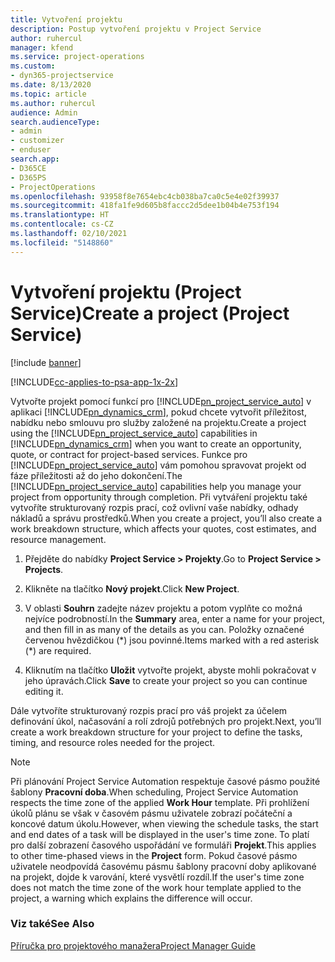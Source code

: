 ```yaml
---
title: Vytvoření projektu
description: Postup vytvoření projektu v Project Service
author: ruhercul
manager: kfend
ms.service: project-operations
ms.custom:
- dyn365-projectservice
ms.date: 8/13/2020
ms.topic: article
ms.author: ruhercul
audience: Admin
search.audienceType:
- admin
- customizer
- enduser
search.app:
- D365CE
- D365PS
- ProjectOperations
ms.openlocfilehash: 93958f8e7654ebc4cb038ba7ca0c5e4e02f39937
ms.sourcegitcommit: 418fa1fe9d605b8faccc2d5dee1b04b4e753f194
ms.translationtype: HT
ms.contentlocale: cs-CZ
ms.lasthandoff: 02/10/2021
ms.locfileid: "5148860"
---
```

# <a name="create-a-project-project-service"></a><span data-ttu-id="4ce59-103">Vytvoření projektu (Project Service)</span><span class="sxs-lookup"><span data-stu-id="4ce59-103">Create a project (Project Service)</span></span>

[!include [banner](../includes/psa-now-project-operations.md)]

[!INCLUDE[cc-applies-to-psa-app-1x-2x](../includes/cc-applies-to-psa-app-1x-2x.md)]

<span data-ttu-id="4ce59-104">Vytvořte projekt pomocí funkcí pro [!INCLUDE[pn_project_service_auto](../includes/pn-project-service-auto.md)] v aplikaci [!INCLUDE[pn_dynamics_crm](../includes/pn-dynamics-crm.md)], pokud chcete vytvořit příležitost, nabídku nebo smlouvu pro služby založené na projektu.</span><span class="sxs-lookup"><span data-stu-id="4ce59-104">Create a project using the [!INCLUDE[pn_project_service_auto](../includes/pn-project-service-auto.md)] capabilities in [!INCLUDE[pn_dynamics_crm](../includes/pn-dynamics-crm.md)] when you want to create an opportunity, quote, or contract for project-based services.</span></span> <span data-ttu-id="4ce59-105">Funkce pro [!INCLUDE[pn_project_service_auto](../includes/pn-project-service-auto.md)] vám pomohou spravovat projekt od fáze příležitosti až do jeho dokončení.</span><span class="sxs-lookup"><span data-stu-id="4ce59-105">The [!INCLUDE[pn_project_service_auto](../includes/pn-project-service-auto.md)] capabilities help you manage your project from opportunity through completion.</span></span> <span data-ttu-id="4ce59-106">Při vytváření projektu také vytvoříte strukturovaný rozpis prací, což ovlivní vaše nabídky, odhady nákladů a správu prostředků.</span><span class="sxs-lookup"><span data-stu-id="4ce59-106">When you create a project, you’ll also create a work breakdown structure, which affects your quotes, cost estimates, and resource management.</span></span>  
  
1.  <span data-ttu-id="4ce59-107">Přejděte do nabídky **Project Service > Projekty**.</span><span class="sxs-lookup"><span data-stu-id="4ce59-107">Go to **Project Service > Projects**.</span></span>  
  
2.  <span data-ttu-id="4ce59-108">Klikněte na tlačítko **Nový projekt**.</span><span class="sxs-lookup"><span data-stu-id="4ce59-108">Click **New Project**.</span></span>  
  
3.  <span data-ttu-id="4ce59-109">V oblasti **Souhrn** zadejte název projektu a potom vyplňte co možná nejvíce podrobností.</span><span class="sxs-lookup"><span data-stu-id="4ce59-109">In the **Summary** area, enter a name for your project, and then fill in as many of the details as you can.</span></span> <span data-ttu-id="4ce59-110">Položky označené červenou hvězdičkou (\*) jsou povinné.</span><span class="sxs-lookup"><span data-stu-id="4ce59-110">Items marked with a red asterisk (\*) are required.</span></span>  
  
4.  <span data-ttu-id="4ce59-111">Kliknutím na tlačítko **Uložit** vytvořte projekt, abyste mohli pokračovat v jeho úpravách.</span><span class="sxs-lookup"><span data-stu-id="4ce59-111">Click **Save** to create your project so you can continue editing it.</span></span>  
  
<span data-ttu-id="4ce59-112">Dále vytvoříte strukturovaný rozpis prací pro váš projekt za účelem definování úkol, načasování a rolí zdrojů potřebných pro projekt.</span><span class="sxs-lookup"><span data-stu-id="4ce59-112">Next, you’ll create a work breakdown structure for your project to define the tasks, timing, and resource roles needed for the project.</span></span>  

> [!NOTE]
> <span data-ttu-id="4ce59-113">Při plánování Project Service Automation respektuje časové pásmo použité šablony **Pracovní doba**.</span><span class="sxs-lookup"><span data-stu-id="4ce59-113">When scheduling, Project Service Automation respects the time zone of the applied **Work Hour** template.</span></span> <span data-ttu-id="4ce59-114">Při prohlížení úkolů plánu se však v časovém pásmu uživatele zobrazí počáteční a koncové datum úkolu.</span><span class="sxs-lookup"><span data-stu-id="4ce59-114">However, when viewing the schedule tasks, the start and end dates of a task will be displayed in the user's time zone.</span></span> <span data-ttu-id="4ce59-115">To platí pro další zobrazení časového uspořádání ve formuláři **Projekt**.</span><span class="sxs-lookup"><span data-stu-id="4ce59-115">This applies to other time-phased views in the **Project** form.</span></span> <span data-ttu-id="4ce59-116">Pokud časové pásmo uživatele neodpovídá časovému pásmu šablony pracovní doby aplikované na projekt, dojde k varování, které vysvětlí rozdíl.</span><span class="sxs-lookup"><span data-stu-id="4ce59-116">If the user's time zone does not match the time zone of the work hour template applied to the project, a warning which explains the difference will occur.</span></span> 
  
### <a name="see-also"></a><span data-ttu-id="4ce59-117">Viz také</span><span class="sxs-lookup"><span data-stu-id="4ce59-117">See Also</span></span>  
 [<span data-ttu-id="4ce59-118">Příručka pro projektového manažera</span><span class="sxs-lookup"><span data-stu-id="4ce59-118">Project Manager Guide</span></span>](../psa/project-manager-guide.md)
